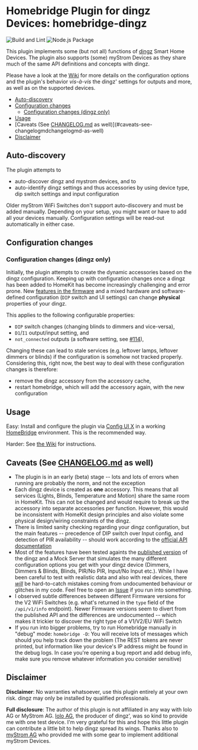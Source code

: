 # Homebridge Plugin for dingz Devices: homebridge-dingz

![Build and Lint](https://github.com/johannrichard/homebridge-dingz/workflows/Build%20and%20Lint/badge.svg)
![Node.js Package](https://github.com/johannrichard/homebridge-dingz/workflows/Node.js%20Package/badge.svg)

This plugin implements some (but not all) functions of [dingz](https://dingz.ch) Smart Home Devices. The plugin also supports (some) myStrom Devices as they share much of the same API definitions and concepts with dingz.

Please have a look at the [Wiki](https://github.com/johannrichard/homebridge-dingz/wiki) for more details on the configuration options and the plugin's behavior _vis-à-vis_ the dingz' settings for outputs and more, as well as on the supported devices.

<!-- TOC -->

- [Auto-discovery](#auto-discovery)
- [Configuration changes](#configuration-changes)
  - [Configuration changes (dingz only)](#configuration-changes-dingz-only)
- [Usage](#usage)
- [Caveats (See [CHANGELOG.md](CHANGELOG.md) as well)](#caveats-see-changelogmdchangelogmd-as-well)
- [Disclaimer](#disclaimer)
<!-- /TOC -->

## Auto-discovery

The plugin attempts to

- auto-discover dingz and mystrom devices, and to
- auto-identify dingz settings and thus accessories by using device type, dip switch settings and input configuration

Older myStrom WiFi Switches don't support auto-discovery and must be added manually. Depending on your setup, you might want or have to add all your devices manually. Configuration settings will be read-out automatically in either case.

## Configuration changes

### Configuration changes (dingz only)

Initially, the plugin attempts to create the dynamic accessories based on the dingz configuration. Keeping up with configuration changes once a dingz has been added to HomeKit has become increasingly challenging and error prone. New [features in the firmware](https://github.com/johannrichard/homebridge-dingz/pull/114) and a mixed hardware and software-defined configuration (`DIP` switch and UI settings) can change **physical** properties of your dingz.

This applies to the following configurable properties:

- `DIP` switch changes (changing blinds to dimmers and vice-versa),
- `D1`/`I1` output/input setting, and
- `not_connected` outputs (a software setting, see [#114](https://github.com/johannrichard/homebridge-dingz/pull/114)),

Changing these can lead to stale services (e.g. leftover lamps, leftover dimmers or blinds) if the configuration is somehow not tracked properly. Considering this, right now, the best way to deal with these configuration changes is therefore:

- remove the dingz accessory from the accessory cache,
- restart homebridge, which will add the accessory again, with the new configuration

## Usage

Easy: Install and configure the plugin via [Config UI X](https://www.npmjs.com/package/homebridge-config-ui-x) in a working [HomeBridge](https://homebridge.io) environment. This is the recommended way.

Harder: See [the Wiki](https://github.com/johannrichard/homebridge-dingz/wiki) for instructions.

## Caveats (See [CHANGELOG.md](CHANGELOG.md) as well)

- The plugin is in an early (beta) stage -- lots and lots of errors when running are probably the norm, and not the exception
- Each dingz device is created as **one** accessory. This means that all services (Lights, Blinds, Temperature and Motion) share the same room in HomeKit. This can not be changed and would require to break up the accessory into separate accessories per function. However, this would be inconsistent with HomeKit design principles and also violate some physical design/wiring constraints of the dingz.
- There is limited sanity checking regarding your dingz configuration, but the main features -- precedence of DIP switch over Input config, and detection of PIR availability -- should work according to the [official API documentation](https://api.dingz.ch)
- Most of the features have been tested againts the [published version](https://api.dingz.ch) of the dingz and a Mock Server that simulates the many different configuration options you get with your dingz device (Dimmers, Dimmers & Blinds, Blinds, PIR/No PIR, Input/No Input etc.). While I have been careful to test with realistic data and also with real devices, there [_will_](https://github.com/johannrichard/homebridge-dingz/issues/5) be hard-to-catch mistakes coming from undocumented behaviour or glitches in my code. Feel free to open an [Issue](https://github.com/johannrichard/homebridge-dingz/issues) if you run into something.
- I observed subtle differences between different Firmware versions for the V2 WiFi Switches (e.g. what's returned in the `type` field of the `/api/v1/info` endpoint). Newer Firmware versions seem to divert from the published API and the differences are undocumented -- which makes it trickier to discover the right type of a V1/V2/EU WiFi Switch
- If you run into bigger problems, try to run Homebridge manually in "debug" mode: `homebridge -D`: You will receive lots of messages which should you help track down the problem (The REST tokens are never printed, but information like your device's IP address might be found in the debug logs. In case you're opening a bug report and add debug info, make sure you remove whatever information you consider sensitive)

## Disclaimer

**Disclaimer**: No warranties whatsoever, use this plugin entirely at your own risk. dingz may only be installed by qualified professionals.

**Full disclosure**: The author of this plugin is not affiliated in any way with Iolo AG or MyStrom AG. [Iolo AG](https://iolo.ch), the producer of dingz', was so kind to provide me with one test device. I'm very grateful for this and hope this little plugin can contribute a little bit to help dingz spread its wings. Thanks also to [myStrom AG](mystrom.ch) who provided me with some gear to implement additional myStrom Devices.
